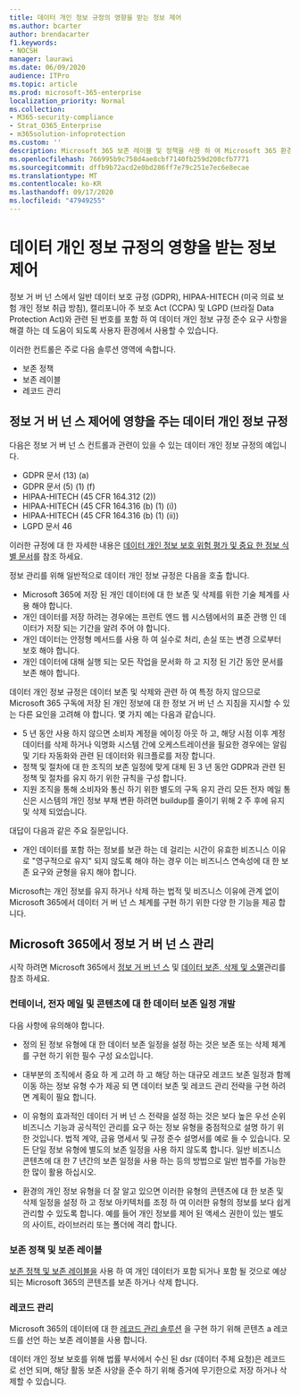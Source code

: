 ```yaml
---
title: 데이터 개인 정보 규정의 영향을 받는 정보 제어
ms.author: bcarter
author: brendacarter
f1.keywords:
- NOCSH
manager: laurawi
ms.date: 06/09/2020
audience: ITPro
ms.topic: article
ms.prod: microsoft-365-enterprise
localization_priority: Normal
ms.collection:
- M365-security-compliance
- Strat_O365_Enterprise
- m365solution-infoprotection
ms.custom: ''
description: Microsoft 365 보존 레이블 및 정책을 사용 하 여 Microsoft 365 환경에서 개인 데이터를 관리 합니다.
ms.openlocfilehash: 766995b9c758d4ae8cbf7140fb259d208cfb7771
ms.sourcegitcommit: dffb9b72acd2e0bd286ff7e79c251e7ec6e8ecae
ms.translationtype: MT
ms.contentlocale: ko-KR
ms.lasthandoff: 09/17/2020
ms.locfileid: "47949255"
---
```

# <a name="govern-information-subject-to-data-privacy-regulation"></a>데이터 개인 정보 규정의 영향을 받는 정보 제어

정보 거 버 넌 스에서 일반 데이터 보호 규정 (GDPR), HIPAA-HITECH (미국 의료 보험 개인 정보 취급 방침), 캘리포니아 주 보호 Act (CCPA) 및 LGPD (브라질 Data Protection Act)와 관련 된 번호를 포함 하 여 데이터 개인 정보 규정 준수 요구 사항을 해결 하는 데 도움이 되도록 사용자 환경에서 사용할 수 있습니다. 

이러한 컨트롤은 주로 다음 솔루션 영역에 속합니다.

- 보존 정책
- 보존 레이블
- 레코드 관리

## <a name="data-privacy-regulations-impacting-information-governance-controls"></a>정보 거 버 넌 스 제어에 영향을 주는 데이터 개인 정보 규정

다음은 정보 거 버 넌 스 컨트롤과 관련이 있을 수 있는 데이터 개인 정보 규정의 예입니다.

- GDPR 문서 (13) (a)
- GDPR 문서 (5) (1) (f)
- HIPAA-HITECH (45 CFR 164.312 (2))
- HIPAA-HITECH (45 CFR 164.316 (b) (1) (i))
- HIPAA-HITECH (45 CFR 164.316 (b) (1) (ii))
- LGPD 문서 46

이러한 규정에 대 한 자세한 내용은 [데이터 개인 정보 보호 위험 평가 및 중요 한 정보 식별 문서](information-protection-deploy-assess.md)를 참조 하세요.

정보 관리를 위해 일반적으로 데이터 개인 정보 규정은 다음을 호출 합니다.

- Microsoft 365에 저장 된 개인 데이터에 대 한 보존 및 삭제를 위한 기술 체계를 사용 해야 합니다.
- 개인 데이터를 저장 하려는 경우에는 프런트 엔드 웹 시스템에서의 표준 관행 인 데이터가 저장 되는 기간을 알려 주어 야 합니다.
- 개인 데이터는 안정형 메서드를 사용 하 여 실수로 처리, 손실 또는 변경 으로부터 보호 해야 합니다.
- 개인 데이터에 대해 실행 되는 모든 작업을 문서화 하 고 지정 된 기간 동안 문서를 보존 해야 합니다.

데이터 개인 정보 규정은 데이터 보존 및 삭제와 관련 하 여 특정 하지 않으므로 Microsoft 365 구독에 저장 된 개인 정보에 대 한 정보 거 버 넌 스 지침을 지시할 수 있는 다른 요인을 고려해 야 합니다. 몇 가지 예는 다음과 같습니다.

- 5 년 동안 사용 하지 않으면 소비자 계정을 에이징 아웃 하 고, 해당 시점 이후 계정 데이터를 삭제 하거나 익명화 시스템 간에 오케스트레이션을 필요한 경우에는 알림 및 기타 자동화와 관련 된 데이터와 워크플로를 저장 합니다.
- 정책 및 절차에 대 한 조직의 보존 일정에 맞게 대체 된 3 년 동안 GDPR과 관련 된 정책 및 절차를 유지 하기 위한 규칙을 구성 합니다.
- 지원 조직을 통해 소비자와 통신 하기 위한 별도의 구독 유지 관리 모든 전자 메일 통신은 시스템의 개인 정보 부채 변환 하려면 buildup를 줄이기 위해 2 주 후에 유지 및 삭제 되었습니다.

대답이 다음과 같은 주요 질문입니다. 

- 개인 데이터를 포함 하는 정보를 보관 하는 데 걸리는 시간이 유효한 비즈니스 이유로 "영구적으로 유지" 되지 않도록 해야 하는 경우 이는 비즈니스 연속성에 대 한 보존 요구와 균형을 유지 해야 합니다.

Microsoft는 개인 정보를 유지 하거나 삭제 하는 법적 및 비즈니스 이유에 관계 없이 Microsoft 365에서 데이터 거 버 넌 스 체계를 구현 하기 위한 다양 한 기능을 제공 합니다.

## <a name="managing-information-governance-in-microsoft-365"></a>Microsoft 365에서 정보 거 버 넌 스 관리

시작 하려면 Microsoft 365에서 [정보 거 버 넌 스](../compliance/manage-information-governance.md) 및 [데이터 보존, 삭제 및 소멸](https://docs.microsoft.com/office365/Enterprise/office-365-data-retention-deletion-and-destruction-overview)관리를 참조 하세요.

### <a name="develop-data-retention-schedules-for-containers-email-and-content"></a>컨테이너, 전자 메일 및 콘텐츠에 대 한 데이터 보존 일정 개발

다음 사항에 유의해야 합니다.

- 정의 된 정보 유형에 대 한 데이터 보존 일정을 설정 하는 것은 보존 또는 삭제 체계를 구현 하기 위한 필수 구성 요소입니다.

- 대부분의 조직에서 중요 하 게 고려 하 고 해당 하는 대규모 레코드 보존 일정과 함께 이동 하는 정보 유형 수가 제공 되 면 데이터 보존 및 레코드 관리 전략을 구현 하려면 계획이 필요 합니다. 

- 이 유형의 효과적인 데이터 거 버 넌 스 전략을 설정 하는 것은 보다 높은 우선 순위 비즈니스 기능과 공식적인 관리를 요구 하는 정보 유형을 중점적으로 설명 하기 위한 것입니다. 법적 계약, 금융 명세서 및 규정 준수 설명서를 예로 들 수 있습니다. 모든 단일 정보 유형에 별도의 보존 일정을 사용 하지 않도록 합니다. 일반 비즈니스 콘텐츠에 대 한 7 년간의 보존 일정을 사용 하는 등의 방법으로 일반 범주를 가능한 한 많이 활용 하십시오.

- 환경의 개인 정보 유형을 더 잘 알고 있으면 이러한 유형의 콘텐츠에 대 한 보존 및 삭제 일정을 설정 하 고 정보 아키텍처를 조정 하 여 이러한 유형의 정보를 보다 쉽게 관리할 수 있도록 합니다. 예를 들어 개인 정보를 제어 된 액세스 권한이 있는 별도의 사이트, 라이브러리 또는 폴더에 격리 합니다.

### <a name="retention-policies-and-retention-labels"></a>보존 정책 및 보존 레이블

[보존 정책 및 보존 레이블을](../compliance/retention.md) 사용 하 여 개인 데이터가 포함 되거나 포함 될 것으로 예상 되는 Microsoft 365의 콘텐츠를 보존 하거나 삭제 합니다.

### <a name="records-management"></a>레코드 관리

Microsoft 365의 데이터에 대 한 [레코드 관리 솔루션](../compliance/records-management.md) 을 구현 하기 위해 콘텐츠 a 레코드를 선언 하는 보존 레이블을 사용 합니다.

데이터 개인 정보 보호를 위해 법률 부서에서 수신 된 dsr (데이터 주체 요청)은 레코드로 선언 되며, 해당 활동 보존 사양을 준수 하기 위해 증거에 무기한으로 저장 하거나 삭제할 수 있습니다.

